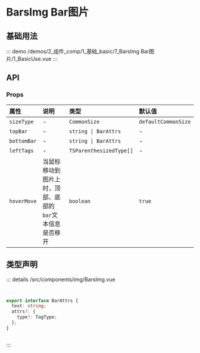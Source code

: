 # BarsImg Bar图片


## 基础用法
::: demo 
/demos/2_组件_comp/1_基础_basic/7_BarsImg Bar图片/1_BasicUse.vue
:::



## API 
### Props

|属性|说明|类型|默认值|
|:---|:---|:---|:---|
|`sizeType`|-|`CommonSize`|`defaultCommonSize`|
|`topBar`|-|`string \| BarAttrs`|-|
|`bottomBar`|-|`string \| BarAttrs`|-|
|`leftTags`|-|`TSParenthesizedType[]`|-|
|`hoverMove`|当鼠标移动到图片上时，顶部、底部的`bar`文本信息是否移开|`boolean`|`true`|



## 类型声明
::: details
/src/components/img/BarsImg.vue


``` ts


export interface BarAttrs {
  text: string;
  attrs?: {
    type?: TagType;
  };
}



```

:::  


